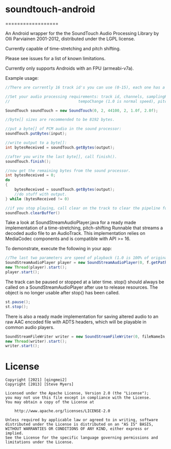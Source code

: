 # soundtouch-android
==================

An Android wrapper for the the SoundTouch Audio Processing Library by Olli Parviainen 2001-2012,
distributed under the LGPL license.

Currently capable of time-stretching and pitch shifting.

Please see issues for a list of known limitations.

Currently only supports Androids with an FPU (armeabi-v7a).

Example usage:

```java
//There are currently 16 track id's you can use (0-15), each one has a separate SoundTouch processor.

//Set your audio processing requirements: track id, channels, samplingRate, bytesPerSample,
//                              tempoChange (1.0 is normal speed), pitchChange (in semi-tones)

SoundTouch soundTouch = new SoundTouch(0, 2, 44100, 2, 1.0f, 2.0f);

//byte[] sizes are recommended to be 8192 bytes.

//put a byte[] of PCM audio in the sound processor:
soundTouch.putBytes(input);

//write output to a byte[]:
int bytesReceived = soundTouch.getBytes(output);

//after you write the last byte[], call finish().
soundTouch.finish();

//now get the remaining bytes from the sound processor.
int bytesReceived = 0;
do
{
    bytesReceived = soundTouch.getBytes(output);
    //do stuff with output.
} while (bytesReceived != 0)

//if you stop playing, call clear on the track to clear the pipeline for later use.
soundTouch.clearBuffer()
```

Take a look at SoundStreamAudioPlayer.java for a ready made implementation of a time-stretching, pitch-shifting
Runnable that streams a decoded audio file to an AudioTrack. This implementation relies on MediaCodec components and is compatible with API >= 16.

To demonstrate, execute the following in your app:

```java
//The last two parameters are speed of playback (1.0 is 100% of original speed) and pitch adjustment in semi-tones.
SoundStreamAudioPlayer player = new SoundStreamAudioPlayer(0, f.getPath(), 1.0f, 1.0f);
new Thread(player).start();
player.start();
````
The track can be paused or stopped at a later time.
stop() should always be called on a SoundStreamAudioPlayer after use to release resources. The object is no longer usable after stop() has been called.

```java
st.pause();
st.stop();
````
There is also a ready made implementation for saving altered audio to an raw AAC encoded file with ADTS headers, which will be playable in common audio players.

```java
SoundStreamFileWriter writer = new SoundStreamFileWriter(0, fileNameIn, fileNameOut, tempo, pitch);
new Thread(writer).start();
writer.start();
````

# License
```
Copyright [2021] [qingmei2]
Copyright [2013] [Steve Myers]

Licensed under the Apache License, Version 2.0 (the "License");
you may not use this file except in compliance with the License.
You may obtain a copy of the License at

    http://www.apache.org/licenses/LICENSE-2.0

Unless required by applicable law or agreed to in writing, software
distributed under the License is distributed on an "AS IS" BASIS,
WITHOUT WARRANTIES OR CONDITIONS OF ANY KIND, either express or implied.
See the License for the specific language governing permissions and
limitations under the License.
```
